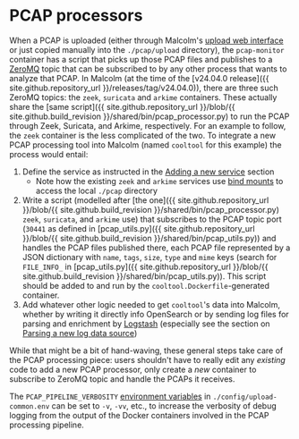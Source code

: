 # <a name="PCAP"></a>PCAP processors

When a PCAP is uploaded (either through Malcolm's [upload web interface](upload.md#Upload) or just copied manually into the `./pcap/upload` directory), the `pcap-monitor` container has a script that picks up those PCAP files and publishes to a [ZeroMQ](https://zeromq.org/) topic that can be subscribed to by any other process that wants to analyze that PCAP. In Malcolm (at the time of the [v24.04.0 release]({{ site.github.repository_url }}/releases/tag/v24.04.0)), there are three such ZeroMQ topics: the `zeek`, `suricata` and `arkime` containers. These actually share the [same script]({{ site.github.repository_url }}/blob/{{ site.github.build_revision }}/shared/bin/pcap_processor.py) to run the PCAP through Zeek, Suricata, and Arkime, respectively. For an example to follow, the `zeek` container is the less complicated of the two. To integrate a new PCAP processing tool into Malcolm (named `cooltool` for this example) the process would entail:

1. Define the service as instructed in the [Adding a new service](contributing-new-image.md#NewImage) section
    * Note how the existing `zeek` and `arkime` services use [bind mounts](contributing-local-modifications.md#Bind) to access the local `./pcap` directory
1. Write a script (modelled after [the one]({{ site.github.repository_url }}/blob/{{ site.github.build_revision }}/shared/bin/pcap_processor.py) `zeek`, `suricata`, and `arkime` use) that subscribes to the PCAP topic port (`30441` as defined in [pcap_utils.py]({{ site.github.repository_url }}/blob/{{ site.github.build_revision }}/shared/bin/pcap_utils.py)) and handles the PCAP files published there, each PCAP file represented by a JSON dictionary with `name`, `tags`, `size`, `type` and `mime` keys (search for `FILE_INFO_` in [pcap_utils.py]({{ site.github.repository_url }}/blob/{{ site.github.build_revision }}/shared/bin/pcap_utils.py)). This script should be added to and run by the `cooltool.Dockerfile`-generated container.
1. Add whatever other logic needed to get `cooltool`'s data into Malcolm, whether by writing it directly info OpenSearch or by sending log files for parsing and enrichment by [Logstash](contributing-logstash.md#Logstash) (especially see the section on [Parsing a new log data source](contributing-logstash.md#LogstashNewSource))

While that might be a bit of hand-waving, these general steps take care of the PCAP processing piece: users shouldn't have to really edit any *existing* code to add a new PCAP processor, only create a *new* container to subscribe to ZeroMQ topic and handle the PCAPs it receives.

The `PCAP_PIPELINE_VERBOSITY` [environment variables](malcolm-config.md#MalcolmConfigEnvVars) in `./config/upload-common.env` can be set to `-v`, `-vv`, etc., to increase the verbosity of debug logging from the output of the Docker containers involved in the PCAP processing pipeline.